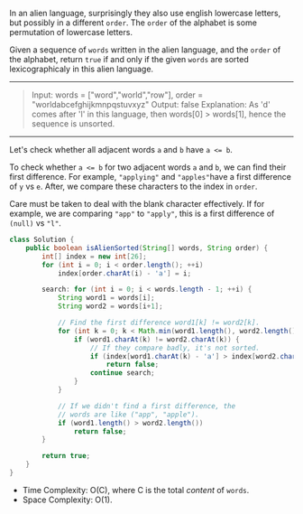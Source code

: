 In an alien language, surprisingly they also use english lowercase letters, but possibly in a different `order`. The `order` of the alphabet is some permutation of lowercase letters.

Given a sequence of `words` written in the alien language, and the `order` of the alphabet, return `true` if and only if the given `words` are sorted lexicographicaly in this alien language.

---

> Input: words = ["word","world","row"], order = "worldabcefghijkmnpqstuvxyz"
> Output: false
> Explanation: As 'd' comes after 'l' in this language, then words[0] > words[1], hence the sequence is unsorted.

---

Let's check whether all adjacent words `a` and `b` have `a <= b`.

To check whether `a <= b` for two adjacent words `a` and `b`, we can find their first difference. For example, `"applying"` and `"apples"`have a first difference of `y` vs `e`. After, we compare these characters to the index in `order`.

Care must be taken to deal with the blank character effectively. If for example, we are comparing `"app"` to `"apply"`, this is a first difference of `(null)` vs `"l"`.

```JAVA
class Solution {
    public boolean isAlienSorted(String[] words, String order) {
        int[] index = new int[26];
        for (int i = 0; i < order.length(); ++i)
            index[order.charAt(i) - 'a'] = i;

        search: for (int i = 0; i < words.length - 1; ++i) {
            String word1 = words[i];
            String word2 = words[i+1];

            // Find the first difference word1[k] != word2[k].
            for (int k = 0; k < Math.min(word1.length(), word2.length()); ++k) {
                if (word1.charAt(k) != word2.charAt(k)) {
                    // If they compare badly, it's not sorted.
                    if (index[word1.charAt(k) - 'a'] > index[word2.charAt(k) - 'a'])
                        return false;
                    continue search;
                }
            }

            // If we didn't find a first difference, the
            // words are like ("app", "apple").
            if (word1.length() > word2.length())
                return false;
        }

        return true;
    }
}
```

- Time Complexity: O(C), where C is the total *content* of `words`.
- Space Complexity: O(1). 
